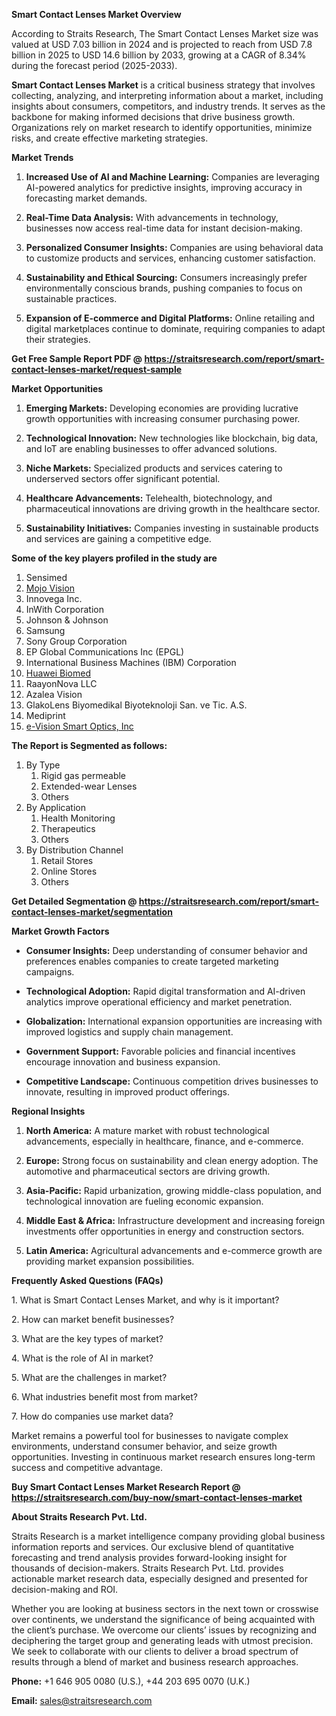 <p><strong>Smart Contact Lenses Market Overview</strong></p>
<p>According to Straits Research, The Smart Contact Lenses Market size was valued at USD 7.03 billion in 2024 and is projected to reach from USD 7.8 billion in 2025 to USD 14.6 billion by 2033, growing at a CAGR of 8.34% during the forecast period (2025-2033).</p>
<p><strong>Smart Contact Lenses Market</strong> is a critical business strategy that involves collecting, analyzing, and interpreting information about a market, including insights about consumers, competitors, and industry trends. It serves as the backbone for making informed decisions that drive business growth. Organizations rely on market research to identify opportunities, minimize risks, and create effective marketing strategies.</p>
<p><strong>Market Trends</strong></p>
<ol>
<li>
<p><strong>Increased Use of AI and Machine Learning:</strong> Companies are leveraging AI-powered analytics for predictive insights, improving accuracy in forecasting market demands.</p>
</li>
<li>
<p><strong>Real-Time Data Analysis:</strong> With advancements in technology, businesses now access real-time data for instant decision-making.</p>
</li>
<li>
<p><strong>Personalized Consumer Insights:</strong> Companies are using behavioral data to customize products and services, enhancing customer satisfaction.</p>
</li>
<li>
<p><strong>Sustainability and Ethical Sourcing:</strong> Consumers increasingly prefer environmentally conscious brands, pushing companies to focus on sustainable practices.</p>
</li>
<li>
<p><strong>Expansion of E-commerce and Digital Platforms:</strong> Online retailing and digital marketplaces continue to dominate, requiring companies to adapt their strategies.</p>
</li>
</ol>
<p><strong>Get Free Sample Report PDF @ <a href=https://straitsresearch.com/report/smart-contact-lenses-market/request-sample>https://straitsresearch.com/report/smart-contact-lenses-market/request-sample</a></strong></p>
<p><strong>Market Opportunities</strong></p>
<ol>
<li>
<p><strong>Emerging Markets:</strong> Developing economies are providing lucrative growth opportunities with increasing consumer purchasing power.</p>
</li>
<li>
<p><strong>Technological Innovation:</strong> New technologies like blockchain, big data, and IoT are enabling businesses to offer advanced solutions.</p>
</li>
<li>
<p><strong>Niche Markets:</strong> Specialized products and services catering to underserved sectors offer significant potential.</p>
</li>
<li>
<p><strong>Healthcare Advancements:</strong> Telehealth, biotechnology, and pharmaceutical innovations are driving growth in the healthcare sector.</p>
</li>
<li>
<p><strong>Sustainability Initiatives:</strong> Companies investing in sustainable products and services are gaining a competitive edge.</p>
</li>
</ol>
<div>
<div><strong>Some of the key players profiled in the study are</strong></div>
</div>
<p><ol>
<li>Sensimed</li>
<li><a href=""https://www.mojo.vision/"" target=""_blank"" rel=""noopener"">Mojo Vision</a></li>
<li>Innovega Inc.</li>
<li>InWith Corporation</li>
<li>Johnson &amp; Johnson</li>
<li>Samsung</li>
<li>Sony Group Corporation</li>
<li>EP Global Communications Inc (EPGL)</li>
<li>International Business Machines (IBM) Corporation</li>
<li><a href=""https://www.huaweicloud.com/intl/en-us/solution/Biomedicine/"" target=""_blank"" rel=""noopener"">Huawei Biomed</a></li>
<li>RaayonNova LLC</li>
<li>Azalea Vision</li>
<li>GlakoLens Biyomedikal Biyoteknoloji San. ve Tic. A.S.</li>
<li>Mediprint</li>
<li><a href=""https://www.evisionoptics.com/"" target=""_blank"" rel=""noopener"">e-Vision Smart Optics, Inc</a></li>
</ol></p>
<p><strong>The Report is Segmented as follows:</strong></p>
<p><ol>
<li>By Type
<ol>
<li>Rigid gas permeable</li>
<li>Extended-wear Lenses</li>
<li>Others</li>
</ol>
</li>
<li>By Application
<ol>
<li>Health Monitoring</li>
<li>Therapeutics</li>
<li>Others</li>
</ol>
</li>
<li>By Distribution Channel
<ol>
<li>Retail Stores</li>
<li>Online Stores</li>
<li>Others</li>
</ol>
</li>
</ol></p>
<p><strong>Get Detailed Segmentation @ <a href=https://straitsresearch.com/report/smart-contact-lenses-market/segmentation>https://straitsresearch.com/report/smart-contact-lenses-market/segmentation</a></strong></p>
<p><strong>Market Growth Factors</strong></p>
<ul>
<li>
<p><strong>Consumer Insights:</strong> Deep understanding of consumer behavior and preferences enables companies to create targeted marketing campaigns.</p>
</li>
<li>
<p><strong>Technological Adoption:</strong> Rapid digital transformation and AI-driven analytics improve operational efficiency and market penetration.</p>
</li>
<li>
<p><strong>Globalization:</strong> International expansion opportunities are increasing with improved logistics and supply chain management.</p>
</li>
<li>
<p><strong>Government Support:</strong> Favorable policies and financial incentives encourage innovation and business expansion.</p>
</li>
<li>
<p><strong>Competitive Landscape:</strong> Continuous competition drives businesses to innovate, resulting in improved product offerings.</p>
</li>
</ul>
<p><strong>Regional Insights</strong></p>
<ol>
<li>
<p><strong>North America:</strong> A mature market with robust technological advancements, especially in healthcare, finance, and e-commerce.</p>
</li>
<li>
<p><strong>Europe:</strong> Strong focus on sustainability and clean energy adoption. The automotive and pharmaceutical sectors are driving growth.</p>
</li>
<li>
<p><strong>Asia-Pacific:</strong> Rapid urbanization, growing middle-class population, and technological innovation are fueling economic expansion.</p>
</li>
<li>
<p><strong>Middle East &amp; Africa:</strong> Infrastructure development and increasing foreign investments offer opportunities in energy and construction sectors.</p>
</li>
<li>
<p><strong>Latin America:</strong> Agricultural advancements and e-commerce growth are providing market expansion possibilities.</p>
</li>
</ol>
<p><strong>Frequently Asked Questions (FAQs)</strong></p>
<p>1. What is Smart Contact Lenses Market, and why is it important?</p>
<p>2. How can market benefit businesses?</p>
<p>3. What are the key types of market?</p>
<p>4. What is the role of AI in market?</p>
<p>5. What are the challenges in market?</p>
<p>6. What industries benefit most from market?</p>
<p>7. How do companies use market data?</p>
<p>Market remains a powerful tool for businesses to navigate complex environments, understand consumer behavior, and seize growth opportunities. Investing in continuous market research ensures long-term success and competitive advantage.</p>
<p><strong>Buy Smart Contact Lenses Market Research Report @ <a href=https://straitsresearch.com/buy-now/smart-contact-lenses-market>https://straitsresearch.com/buy-now/smart-contact-lenses-market</a></strong></p>
<p><strong>About Straits Research Pvt. Ltd.</strong></p>
<p>Straits Research is a market intelligence company providing global business information reports and services. Our exclusive blend of quantitative forecasting and trend analysis provides forward-looking insight for thousands of decision-makers. Straits Research Pvt. Ltd. provides actionable market research data, especially designed and presented for decision-making and ROI.</p>
<p>Whether you are looking at business sectors in the next town or crosswise over continents, we understand the significance of being acquainted with the client&rsquo;s purchase. We overcome our clients&rsquo; issues by recognizing and deciphering the target group and generating leads with utmost precision. We seek to collaborate with our clients to deliver a broad spectrum of results through a blend of market and business research approaches.</p>
<p><strong>Phone:</strong> +1 646 905 0080 (U.S.), +44 203 695 0070 (U.K.)</p>
<p><strong>Email:</strong> <u><a href=mailto:sales@straitsresearch.com>sales@straitsresearch.com</a></u></p>
